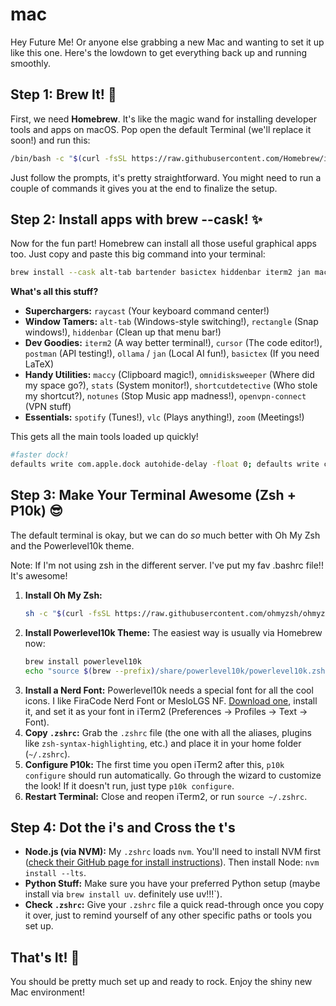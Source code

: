 # mac

Hey Future Me! Or anyone else grabbing a new Mac and wanting to set it up like this one. Here's the lowdown to get everything back up and running smoothly.

## Step 1: Brew It! 🍺

First, we need **Homebrew**. It's like the magic wand for installing developer tools and apps on macOS. Pop open the default Terminal (we'll replace it soon!) and run this:

```bash
/bin/bash -c "$(curl -fsSL https://raw.githubusercontent.com/Homebrew/install/HEAD/install.sh)"
```

Just follow the prompts, it's pretty straightforward. You might need to run a couple of commands it gives you at the end to finalize the setup.

## Step 2: Install apps with brew --cask! ✨

Now for the fun part! Homebrew can install all those useful graphical apps too. Just copy and paste this big command into your terminal:

```bash
brew install --cask alt-tab bartender basictex hiddenbar iterm2 jan maccy notunes ollama omnidisksweeper openvpn-connect postman raycast rectangle shortcutdetective spotify stats cursor vlc zoom
```

**What's all this stuff?**

*   **Superchargers:** `raycast` (Your keyboard command center!)
*   **Window Tamers:** `alt-tab` (Windows-style switching!), `rectangle` (Snap windows!),  `hiddenbar` (Clean up that menu bar!)
*   **Dev Goodies:** `iterm2` (A way better terminal!), `cursor` (The code editor!), `postman` (API testing!), `ollama` / `jan` (Local AI fun!), `basictex` (If you need LaTeX)
*   **Handy Utilities:** `maccy` (Clipboard magic!), `omnidisksweeper` (Where did my space go?), `stats` (System monitor!), `shortcutdetective` (Who stole my shortcut?), `notunes` (Stop Music app madness!), `openvpn-connect` (VPN stuff)
*   **Essentials:** `spotify` (Tunes!), `vlc` (Plays anything!), `zoom` (Meetings!)

This gets all the main tools loaded up quickly!

```bash
#faster dock!
defaults write com.apple.dock autohide-delay -float 0; defaults write com.apple.dock autohide-time-modifier -int 0; killall Dock
```

## Step 3: Make Your Terminal Awesome (Zsh + P10k) 😎

The default terminal is okay, but we can do *so* much better with Oh My Zsh and the Powerlevel10k theme.

Note: If I'm not using zsh in the different server. I've put my fav .bashrc file!! It's awesome! 

1.  **Install Oh My Zsh:**
    ```bash
    sh -c "$(curl -fsSL https://raw.githubusercontent.com/ohmyzsh/ohmyzsh/master/tools/install.sh)"
    ```
2.  **Install Powerlevel10k Theme:** The easiest way is usually via Homebrew now:
    ```bash
    brew install powerlevel10k
    echo "source $(brew --prefix)/share/powerlevel10k/powerlevel10k.zsh-theme" >>~/.zshrc
    ```
3.  **Install a Nerd Font:** Powerlevel10k needs a special font for all the cool icons. I like FiraCode Nerd Font or MesloLGS NF. [Download one](https://www.nerdfonts.com/font-downloads), install it, and set it as your font in iTerm2 (Preferences -> Profiles -> Text -> Font).
4.  **Copy `.zshrc`:** Grab the `.zshrc` file (the one with all the aliases, plugins like `zsh-syntax-highlighting`, etc.) and place it in your home folder (`~/.zshrc`).
5.  **Configure P10k:** The first time you open iTerm2 after this, `p10k configure` should run automatically. Go through the wizard to customize the look! If it doesn't run, just type `p10k configure`.
6.  **Restart Terminal:** Close and reopen iTerm2, or run `source ~/.zshrc`.

## Step 4: Dot the i's and Cross the t's

*   **Node.js (via NVM):** My `.zshrc` loads `nvm`. You'll need to install NVM first ([check their GitHub page for install instructions](https://github.com/nvm-sh/nvm#installing-and-updating)). Then install Node: `nvm install --lts`.
*   **Python Stuff:** Make sure you have your preferred Python setup (maybe install via `brew install uv`. definitely use uv!!!`).
*   **Check `.zshrc`:** Give your `.zshrc` file a quick read-through once you copy it over, just to remind yourself of any other specific paths or tools you set up.

## That's It! 🎉

You should be pretty much set up and ready to rock. Enjoy the shiny new Mac environment!
